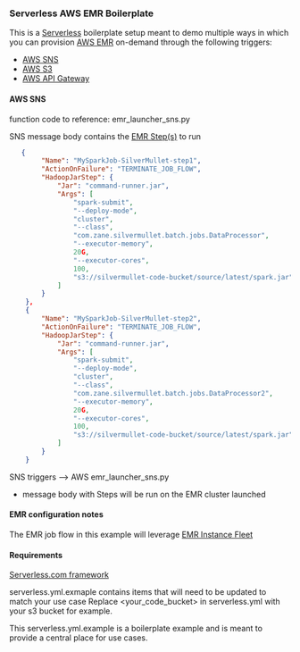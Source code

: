 ### Serverless AWS EMR Boilerplate

This is a [Serverless](https://www.npmjs.com/package/serverless) boilerplate setup meant to demo multiple ways in which you can provision [AWS EMR](https://docs.aws.amazon.com/emr/latest/ManagementGuide/emr-what-is-emr.html) on-demand through the following triggers:

* [AWS SNS](https://serverless.com/framework/docs/providers/aws/events/sns/)
* [AWS S3](https://serverless.com/framework/docs/providers/aws/events/s3/)
* [AWS API Gateway](https://serverless.com/framework/docs/providers/aws/events/apigateway/)

#### AWS SNS

function code to reference: emr_launcher_sns.py

SNS message body contains the [EMR Step(s)](https://docs.aws.amazon.com/emr/latest/DeveloperGuide//emr-steps.html) to run

```json
   {
        "Name": "MySparkJob-SilverMullet-step1",
        "ActionOnFailure": "TERMINATE_JOB_FLOW",
        "HadoopJarStep": {
            "Jar": "command-runner.jar",
            "Args": [
                "spark-submit",
                "--deploy-mode",
                "cluster",
                "--class",
                "com.zane.silvermullet.batch.jobs.DataProcessor",
                "--executor-memory",
                20G,
                "--executor-cores",
                100,
                "s3://silvermullet-code-bucket/source/latest/spark.jar"
            ]
        }
    },
    {
        "Name": "MySparkJob-SilverMullet-step2",
        "ActionOnFailure": "TERMINATE_JOB_FLOW",
        "HadoopJarStep": {
            "Jar": "command-runner.jar",
            "Args": [
                "spark-submit",
                "--deploy-mode",
                "cluster",
                "--class",
                "com.zane.silvermullet.batch.jobs.DataProcessor2",
                "--executor-memory",
                20G,
                "--executor-cores",
                100,
                "s3://silvermullet-code-bucket/source/latest/spark.jar"
            ]
        }
    }
```

SNS triggers --> AWS emr_launcher_sns.py

* message body with Steps will be run on the EMR cluster launched

#### EMR configuration notes

The EMR job flow in this example will leverage [EMR Instance Fleet](https://docs.aws.amazon.com/emr/latest/ManagementGuide/emr-instance-fleet.html)

#### Requirements

[Serverless.com framework](https://www.npmjs.com/package/serverless)

serverless.yml.exmaple contains items that will need to be updated to match your use case
Replace <your_code_bucket> in serverless.yml with your s3 bucket for example.

This serverless.yml.example is a boilerplate example and is meant to provide a central place for use cases.
